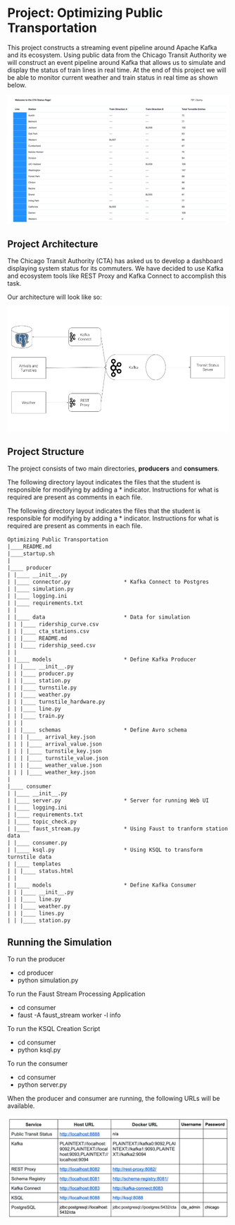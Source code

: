 # Project: Optimizing Public Transportation
This project constructs a streaming event pipeline around Apache Kafka and its ecosystem. Using public data from the Chicago Transit Authority we will construct an event pipeline around Kafka that allows us to simulate and display the status of train lines in real time.  At the end of this project we will be able to monitor current weather and train status in real time as shown below.

![CTA Status](images/CTA_Status_Page.png)

## Project Architecture
The Chicago Transit Authority (CTA) has asked us to develop a dashboard displaying system status for its commuters. We have decided to use Kafka and ecosystem tools like REST Proxy and Kafka Connect to accomplish this task.

Our architecture will look like so:

![diagram](images/diagram.png)

## Project Structure
The project consists of two main directories, **producers** and **consumers**.

The following directory layout indicates the files that the student is responsible for modifying by adding a * indicator. Instructions for what is required are present as comments in each file.

The following directory layout indicates the files that the student is responsible for modifying by adding a * indicator. Instructions for what is required are present as comments in each file.

```
Optimizing Public Transportation
|____README.md
|____startup.sh
|
|____ producer
| |____ __init__.py
| |____ connector.py                 * Kafka Connect to Postgres
| |____ simulation.py
| |____ logging.ini
| |____ requirements.txt
| |
| |____ data                         * Data for simulation
| | |____ ridership_curve.csv
| | |____ cta_stations.csv
| | |____ README.md
| | |____ ridership_seed.csv
| |
| |____ models                       * Define Kafka Producer
| | |____ __init__.py
| | |____ producer.py
| | |____ station.py
| | |____ turnstile.py
| | |____ weather.py
| | |____ turnstile_hardware.py
| | |____ line.py
| | |____ train.py
| | |
| | |____ schemas                    * Define Avro schema
| | | |____ arrival_key.json
| | | |____ arrival_value.json
| | | |____ turnstile_key.json
| | | |____ turnstile_value.json
| | | |____ weather_value.json
| | | |____ weather_key.json
|
|____ consumer
| |____ __init__.py
| |____ server.py                    * Server for running Web UI
| |____ logging.ini
| |____ requirements.txt
| |____ topic_check.py
| |____ faust_stream.py              * Using Faust to tranform station data
| |____ consumer.py
| |____ ksql.py                      * Using KSQL to transform turnstile data
| |____ templates
| | |____ status.html
| |
| |____ models                       * Define Kafka Consumer
| | |____ __init__.py
| | |____ line.py
| | |____ weather.py
| | |____ lines.py
| | |____ station.py

```
## Running the Simulation
To run the producer
- cd producer
- python simulation.py

To run the Faust Stream Processing Application
- cd consumer
- faust -A faust_stream worker -l info

To run the KSQL Creation Script
- cd consumer
- python ksql.py

To run the consumer
- cd consumer
- python server.py

When the producer and consumer are running, the following URLs will be available.

![URL](images/URL.png)

